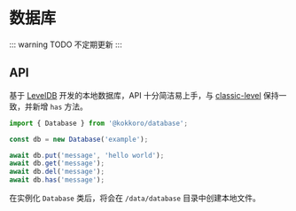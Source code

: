 # 数据库

::: warning TODO
不定期更新
:::

## API

基于 [LevelDB](https://leveljs.org/) 开发的本地数据库，API 十分简洁易上手，与 [classic-level](https://www.npmjs.com/package/classic-level) 保持一致，并新增 `has` 方法。

```javascript
import { Database } from '@kokkoro/database';

const db = new Database('example');

await db.put('message', 'hello world');
await db.get('message');
await db.del('message');
await db.has('message');
```

在实例化 `Database` 类后，将会在 `/data/database` 目录中创建本地文件。

